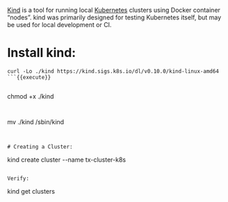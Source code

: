 
[Kind](https://kind.sigs.k8s.io/docs/user/quick-start/)  is a tool for running local [Kubernetes](https://kubernetes.io/) 
 clusters using Docker container “nodes”.
kind was primarily designed for testing Kubernetes itself, but may be used for local development or CI.


# Install kind:

```
curl -Lo ./kind https://kind.sigs.k8s.io/dl/v0.10.0/kind-linux-amd64
```{{execute}}


```
chmod +x ./kind
```{{execute}}


```
mv ./kind /sbin/kind
```{{execute}}


# Creating a Cluster:
```
kind create cluster --name tx-cluster-k8s
```{{execute}}

Verify:
```
kind get clusters
```{{execute}}

